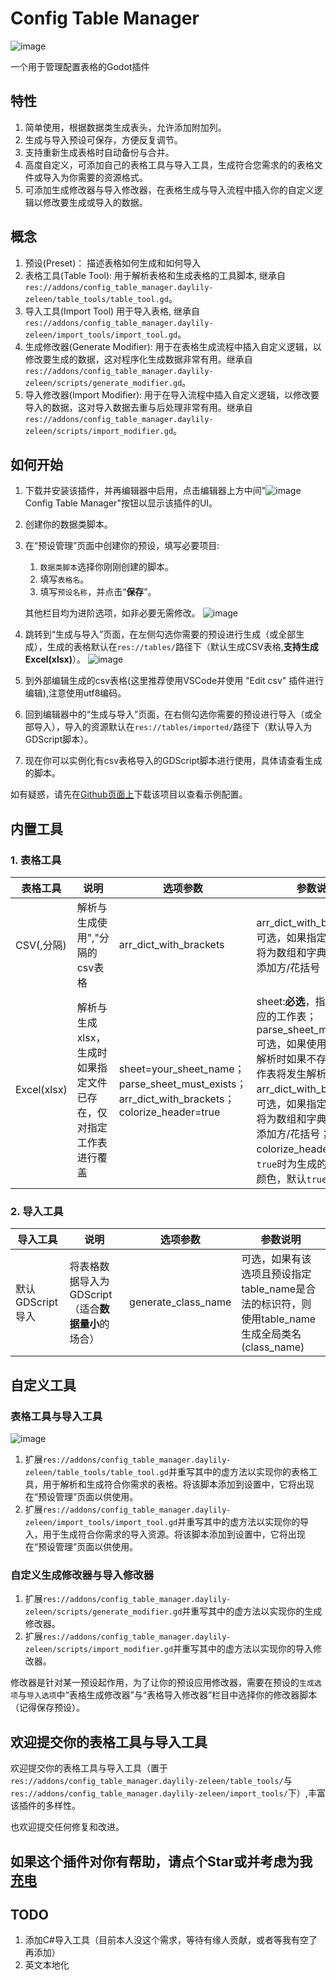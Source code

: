 # Config Table Manager

![image](icon.svg)

一个用于管理配置表格的Godot插件

## 特性

1. 简单使用，根据数据类生成表头，允许添加附加列。
2. 生成与导入预设可保存，方便反复调节。
3. 支持重新生成表格时自动备份与合并。
4. 高度自定义，可添加自己的表格工具与导入工具，生成符合您需求的的表格文件或导入为你需要的资源格式。
5. 可添加生成修改器与导入修改器，在表格生成与导入流程中插入你的自定义逻辑以修改要生成或导入的数据。

## 概念

1. 预设(Preset)：
    描述表格如何生成和如何导入
2. 表格工具(Table Tool):
    用于解析表格和生成表格的工具脚本, 继承自 `res://addons/config_table_manager.daylily-zeleen/table_tools/table_tool.gd`。
3. 导入工具(Import Tool)
    用于导入表格, 继承自 `res://addons/config_table_manager.daylily-zeleen/import_tools/import_tool.gd`。
4. 生成修改器(Generate Modifier):
    用于在表格生成流程中插入自定义逻辑，以修改要生成的数据，这对程序化生成数据非常有用。继承自`res://addons/config_table_manager.daylily-zeleen/scripts/generate_modifier.gd`。
5. 导入修改器(Import Modifier):
    用于在导入流程中插入自定义逻辑，以修改要导入的数据，这对导入数据去重与后处理非常有用。继承自`res://addons/config_table_manager.daylily-zeleen/scripts/import_modifier.gd`。

## 如何开始

1. 下载并安装该插件，并再编辑器中启用，点击编辑器上方中间"![image](addons/config_table_manager.daylily-zeleen/icon.svg) Config Table Manager"按钮以显示该插件的UI。
2. 创建你的数据类脚本。
3. 在“预设管理”页面中创建你的预设，填写必要项目:
   1. `数据类脚本`选择你刚刚创建的脚本。
   2. 填写`表格名`。
   3. 填写`预设名称`，并点击“**保存**”。

   其他栏目均为进阶选项，如非必要无需修改。
   ![image](.doc/preset_manage.png)
4. 跳转到“生成与导入”页面，在左侧勾选你需要的预设进行生成（或全部生成），生成的表格默认在`res://tables/`路径下（默认生成CSV表格,**支持生成Excel(xlsx)**）。
   ![image](.doc/gen_and_import.PNG)
5. 到外部编辑生成的csv表格(这里推荐使用VSCode并使用 "Edit csv" 插件进行编辑),注意使用utf8编码。
6. 回到编辑器中的“生成与导入”页面，在右侧勾选你需要的预设进行导入（或全部导入），导入的资源默认在`res://tables/imported/`路径下（默认导入为GDScript脚本）。
7. 现在你可以实例化有csv表格导入的GDScript脚本进行使用，具体请查看生成的脚本。

如有疑惑，请先在[Github页面上](https://github.com/Daylily-Zeleen/ConfigTableManager)下载该项目以查看示例配置。

## 内置工具

### 1. 表格工具

|表格工具|说明|选项参数|参数说明|
|-|-|-|-|
|CSV(,分隔)|解析与生成使用","分隔的csv表格|arr_dict_with_brackets|arr_dict_with_brackets：可选，如果指定，生成时将为数组和字典类型数值添加方/花括号|
|Excel(xlsx)|解析与生成xlsx，生成时如果指定文件已存在，仅对指定工作表进行覆盖|sheet=your_sheet_name；parse_sheet_must_exists；arr_dict_with_brackets；colorize_header=true|sheet:**必选**，指定该预设对应的工作表；parse_sheet_must_exists: 可选，如果使用该参数，解析时如果不存在指定工作表将发生解析错误。arr_dict_with_brackets：可选，如果指定，生成时将为数组和字典类型数值添加方/花括号；colorize_header：可选，`true`时为生成的表头添加颜色，默认`true`|

### 2. 导入工具

|导入工具|说明|选项参数|参数说明|
|-|-|-|-|
|默认GDScript导入|将表格数据导入为GDScript（适合**数据量小**的场合）|generate_class_name|可选，如果有该选项且预设指定table_name是合法的标识符，则使用table_name生成全局类名(class_name)|

## 自定义工具

### 表格工具与导入工具

   ![image](.doc/settings.PNG)

1. 扩展`res://addons/config_table_manager.daylily-zeleen/table_tools/table_tool.gd`并重写其中的虚方法以实现你的表格工具，用于解析和生成符合你需求的表格。将该脚本添加到设置中，它将出现在“预设管理”页面以供使用。
2. 扩展`res://addons/config_table_manager.daylily-zeleen/import_tools/import_tool.gd`并重写其中的虚方法以实现你的导入，用于生成符合你需求的导入资源。将该脚本添加到设置中，它将出现在“预设管理”页面以供使用。

### 自定义生成修改器与导入修改器

1. 扩展`res://addons/config_table_manager.daylily-zeleen/scripts/generate_modifier.gd`并重写其中的虚方法以实现你的生成修改器。
2. 扩展`res://addons/config_table_manager.daylily-zeleen/scripts/import_modifier.gd`并重写其中的虚方法以实现你的导入修改器。

修改器是针对某一预设起作用，为了让你的预设应用修改器，需要在预设的`生成选项`与`导入选项`中“表格生成修改器”与“表格导入修改器”栏目中选择你的修改器脚本（记得保存预设）。

## 欢迎提交你的表格工具与导入工具

欢迎提交你的表格工具与导入工具（置于`res://addons/config_table_manager.daylily-zeleen/table_tools/`与`res://addons/config_table_manager.daylily-zeleen/import_tools/`下）,丰富该插件的多样性。

也欢迎提交任何修复和改进。

## 如果这个插件对你有帮助，请点个Star或并考虑为我[充电](https://afdian.net/a/Daylily-Zeleen)

## TODO

1. 添加C#导入工具（目前本人没这个需求，等待有缘人贡献，或者等我有空了再添加）
2. 英文本地化
